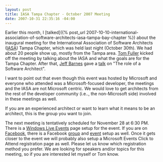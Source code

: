 ```yaml
---
layout: post
title: IASA Tampa Chapter - October 2007 Meeting
date: 2007-10-31 22:35:16 -04:00
---
```


Earlier this month, I [talked]({% post_url 2007-10-10-international-association-of-software-architects-iasa-tampa-bay-chapter %}) about the inaugural meeting for the International Association of Software Architects ([IASA](http://www.iasahome.org/web/home/home)) Tampa Chapter, which was held last night (October 30th). We had about 20 people show up, mostly from the Tampa area. [Tom Fuller](http://soapitstop.com) kicked off the meeting by talking about the IASA and what the goals are for the Tampa Chapter. After that, [Jeff Barnes](http://blogs.msdn.com/jbarnes/) gave a [talk](http://www.dotnettikihut.com/downloads/Role_Of_Software_Architect_JBarnes.zip) on "The role of a Software Architect". 

I want to point out that even though this event was hosted by Microsoft and everyone who attended was a Microsoft-focused developer, the meetings and the IASA are not Microsoft centric. We would love to get architects from the rest of the developer community (i.e.., the non-Microsoft side) involved in these meetings as well.

If you are an experienced architect or want to learn what it means to be an architect, this is the group you want to join.

The next meeting is tentatively scheduled for November 28 at 6:30 PM. There is a [Windows Live Events](http://cid-0009c10c40687a2c.events.live.com/default.aspx) page setup for the event. If you are on [Facebook](http://www.facebook.com/), there is a Facebook [group](http://www.facebook.com/group.php?gid=5630314139) and [event](http://www.facebook.com/event.php?eid=6069174012&ref=mf) setup as well. Once it gets closer to the event we will probably also setup a Microsoft Events Click to Attend registration page as well. Please let us know which registration method you prefer. We are looking for speakers and/or topics for this meeting, so if you are interested let myself or Tom know.
